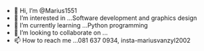 - 👋 Hi, I’m @Marius1551
- 👀 I’m interested in ...Software development and graphics design
- 🌱 I’m currently learning ...Python programming
- 💞️ I’m looking to collaborate on ...
- 📫 How to reach me ...081 637 0934, insta-mariusvanzyl2002

<!---
Marius1551/Marius1551 is a ✨ special ✨ repository because its `README.md` (this file) appears on your GitHub profile.
You can click the Preview link to take a look at your changes.
--->
